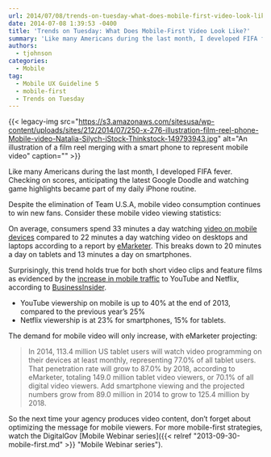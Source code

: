 ```yaml
---
url: 2014/07/08/trends-on-tuesday-what-does-mobile-first-video-look-like.md
date: 2014-07-08 1:39:53 -0400
title: 'Trends on Tuesday: What Does Mobile-First Video Look Like?'
summary: 'Like many Americans during the last month, I developed FIFA fever. Checking on scores, anticipating the latest Google Doodle and watching game highlights became part of my daily iPhone routine. Despite the elimination of Team U.S.A, mobile video consumption continues to win new fans. Consider these mobile video viewing statistics: On average, consumers spend 33 minutes'
authors:
  - tjohnson
categories:
  - Mobile
tag:
  - Mobile UX Guideline 5
  - mobile-first
  - Trends on Tuesday
---
```


{{< legacy-img src="https://s3.amazonaws.com/sitesusa/wp-content/uploads/sites/212/2014/07/250-x-276-illustration-film-reel-phone-Mobile-video-Natalia-Silych-iStock-Thinkstock-149793943.jpg" alt="An illustration of a film reel merging with a smart phone to represent mobile video" caption="" >}} 

Like many Americans during the last month, I developed FIFA fever. Checking on scores, anticipating the latest Google Doodle and watching game highlights became part of my daily iPhone routine.

Despite the elimination of Team U.S.A, mobile video consumption continues to win new fans. Consider these mobile video viewing statistics:

On average, consumers spend 33 minutes a day watching <a title="video on mobile devices" href="http://www.emarketer.com/Article/Tablets-Challenge-PCs-Leading-Digital-Video-Channel-US/1010807" target="_blank">video on mobile devices</a> compared to 22 minutes a day watching video on desktops and laptops according to a report by <a href="http://www.emarketer.com/" target="_blank">eMarketer</a>. This breaks down to 20 minutes a day on tablets and 13 minutes a day on smartphones.

Surprisingly, this trend holds true for both short video clips and feature films as evidenced by the <a title="increase in mobile traffic" href="http://www.businessinsider.com/mobile-video-statistics-and-growth-2013-12" target="_blank">increase in mobile traffic</a> to YouTube and Netflix, according to [BusinessInsider](http://www.businessinsider.com).

  * YouTube viewership on mobile is up to 40% at the end of 2013, compared to the previous year&#8217;s 25%
  * Netflix viewership is at 23% for smartphones, 15% for tablets.

The demand for mobile video will only increase, with eMarketer projecting:

> In 2014, 113.4 million US tablet users will watch video programming on their devices at least monthly, representing 77.0% of all tablet users. That penetration rate will grow to 87.0% by 2018, according to eMarketer, totaling 149.0 million tablet video viewers, or 70.1% of all digital video viewers. Add smartphone viewing and the projected numbers grow from 89.0 million in 2014 to grow to 125.4 million by 2018.

So the next time your agency produces video content, don’t forget about optimizing the message for mobile viewers. For more mobile-first strategies, watch the DigitalGov [Mobile Webinar series]({{< relref "2013-09-30-mobile-first.md" >}} "Mobile Webinar series").